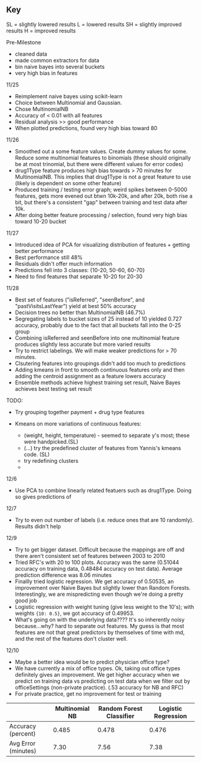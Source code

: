 Key
---

SL = slightly lowered results
L = lowered results 
SH = slightly improved results
H = improved results

Pre-Milestone 
- cleaned data
- made common extractors for data
- bin naive bayes into several buckets
- very high bias in features

11/25
- Reimplement naive bayes using scikit-learn
- Choice between Multinomial and Gaussian.
- Chose MultinomialNB
- Accuracy of < 0.01 with all features
- Residual analysis >> good performance
- When plotted predictions, found very high bias toward 80

11/26
- Smoothed out a some feature values. Create dummy values for some. Reduce some multinomial features to binomials (these should originally be at most trinomial, but there were different values for error codes)
- drug1Type feature produces high bias towards > 70 minutes for MultinomialNB. This implies that drug1Type 
is not a great feature to use (likely is dependent on some other feature)
- Produced training / testing error graph; weird spikes between 0-5000 features,
gets more evened out btwn 10k-20k, and after 20k, both rise a bit, but there's a consistent "gap" between training and test data after 10k.
- After doing better feature processing / selection, found very high bias toward 10-20 bucket

11/27
- Introduced idea of PCA for visualizing distribution of features + getting better performance
- Best performance still 48%
- Residuals didn't offer much information
- Predictions fell into 3 classes: {10-20, 50-60, 60-70}
- Need to find features that separate 10-20 for 20-30

11/28
- Best set of features ("isReferred", "seenBefore", and "pastVisitsLastYear") yield at best 50% accuracy
- Decision trees no better than MultinomialNB (46.7%)
- Segregating labels to bucket sizes of 25 instead of 10 yielded 0.727 accuracy, probably due to the fact that all buckets fall into the 0-25 group
- Combining isReferred and seenBefore into one multinomial feature produces slightly less accurate but more varied results
- Try to restrict labelings. We will make weaker predictions for > 70 minutes.
- Clsutering features into groupings didn't add too much to predictions
- Adding kmeans in front to smooth continuous features only and then adding the centroid assignment as a feature lowers accuracy
- Ensemble methods achieve highest training set result, Naive Bayes achieves best testing set result

TODO:
- Try grouping together payment + drug type features
- Kmeans on more variations of continuous features:

	- (weight, height, temperature) - seemed to separate y's most; these were handpicked.(SL)
	- (...) try the predefined cluster of features from Yannis's kmeans code. (SL)
	- try redefining clusters
	- 

12/6 
- Use PCA to combine linearly related featuers such as drug1Type. Doing so gives predictions of 

12/7 
- Try to even out number of labels (i.e. reduce ones that are 10 randomly). Results didn't help

12/9
- Try to get bigger dataset. Difficult because the mappings are off and there aren't consistent set of features between 2003 to 2010
- Tried RFC's with 20 to 100 plots. Accuracy was the same (0.51044 accuracy on training data,  0.48484 accuracy on test data). Average prediction difference was 8.06 minutes
- Finallly tried logistic regression. We get accuracy of 0.50535, an improvement over Naive Bayes but slightly lower than Random Forests. Interestingly, we are mispredicting even though we're doing a pretty good job
- Logistic regression with weight tuning (give less weight to the 10's); with weights `{10: 0.5}`, we got accuracy of 0.49953.
- What's going on with the underlying data???? It's so inherently noisy because...why? hard to separate out features. My guess is that most features are not that great predictors by themselves of time with md, and the rest of the features don't cluster well.

12/10
- Maybe a better idea would be to predict physician office type?
- We have currently a mix of office types. Ok, taking out office types definitely gives an improvement. We get higher accuracy when we predict on training data vs predicting on test data when we filter out by officeSettings (non-private practice). (.53 accuracy for NB and RFC)
- For private practice, get no improvement for test or training

|                |	Multinomial NB 	|	Random Forest Classifier   |	Logistic Regression 	| 
----------------------|-----------------|----------------------------------|----------------------------|
| Accuracy (percent)  | 0.485 		| 	0.478 			   |   	0.476  			|
| Avg Error (minutes) |	7.30    	| 	7.56 			   |			7.38 	|



